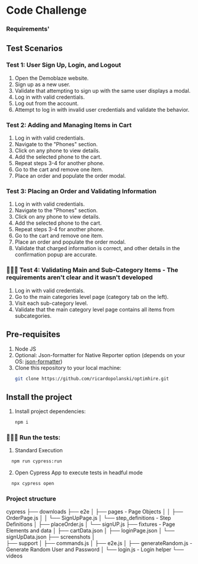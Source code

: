 # Code Challenge

### Requirements'

## Test Scenarios

### Test 1: User Sign Up, Login, and Logout

1. Open the Demoblaze website.
2. Sign up as a new user.
3. Validate that attempting to sign up with the same user displays a modal.
4. Log in with valid credentials.
5. Log out from the account.
6. Attempt to log in with invalid user credentials and validate the behavior.

### Test 2: Adding and Managing Items in Cart

1. Log in with valid credentials.
2. Navigate to the "Phones" section.
3. Click on any phone to view details.
4. Add the selected phone to the cart.
5. Repeat steps 3-4 for another phone.
6. Go to the cart and remove one item.
7. Place an order and populate the order modal.

### Test 3: Placing an Order and Validating Information

1. Log in with valid credentials.
2. Navigate to the "Phones" section.
3. Click on any phone to view details.
4. Add the selected phone to the cart.
5. Repeat steps 3-4 for another phone.
6. Go to the cart and remove one item.
7. Place an order and populate the order modal.
8. Validate that charged information is correct, and other details in the confirmation popup are accurate.

### 🚨🚨🚨 Test 4: Validating Main and Sub-Category Items - The requirements aren't clear and it wasn't developed

1. Log in with valid credentials.
2. Go to the main categories level page (category tab on the left).
3. Visit each sub-category level.
4. Validate that the main category level page contains all items from subcategories.


## Pre-requisites

1. Node JS
2. Optional: Json-formatter for Native Reporter option (depends on your OS: [json-formatter](https://github.com/cucumber/json-formatter))
3. Clone this repository to your local machine:
   ```sh
   git clone https://github.com/ricardopolanski/optimhire.git
   ```

## Install the project

1. Install project dependencies:
   ```sh
   npm i

### 🏃🏽‍♀️ Run the tests:

1. Standard Execution

```bash
  npm run cypress:run
```

2. Open Cypress App to execute tests in headful mode

```bash
  npx cypress open
```

### Project structure

cypress
├── downloads
├── e2e
│   ├── pages                   - Page Objects
│   │   ├── OrderPage.js
│   │   └── SignUpPage.js
│   └── step_definitions        - Step Definitions
│       ├── placeOrder.js
│       └── signUP.js
├── fixtures                    - Page Elements and data
│   ├── cartData.json
│   ├── loginPage.json
│   └── signUpData.json
├── screenshots
│   
├── support
│   ├── commands.js
│   ├── e2e.js
│   ├── generateRandom.js       - Generate Random User and Password
│   └── login.js                - Login helper
└── videos
